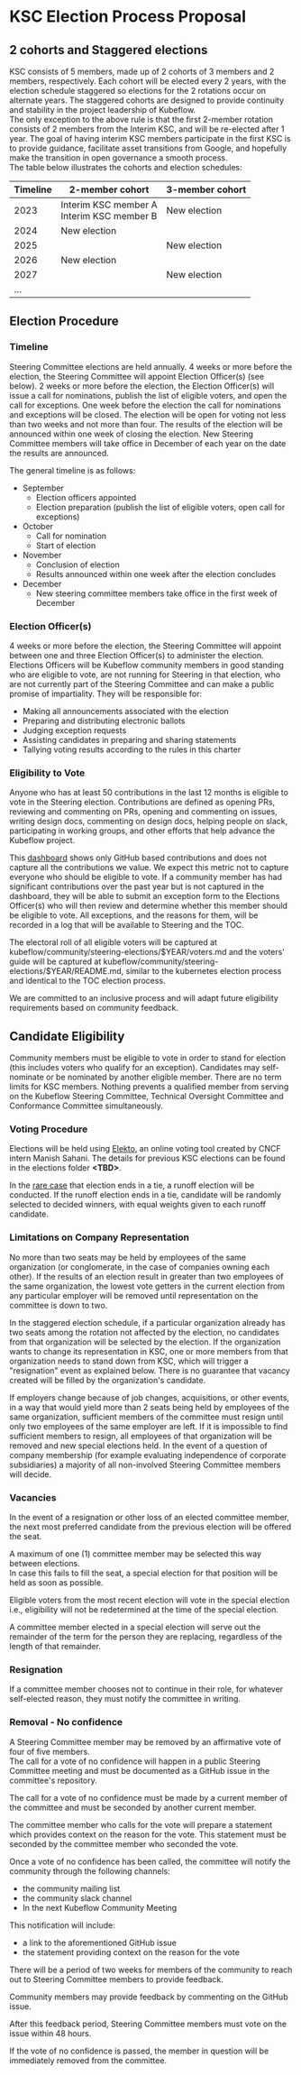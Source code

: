 # KSC Election Process Proposal


## 2 cohorts and Staggered elections

KSC consists of 5 members, made up of 2 cohorts of 3 members and 2 members, respectively. Each cohort will be elected every 2 years, with the election schedule staggered so elections for the 2 rotations occur on alternate years. The staggered cohorts are designed to provide continuity and stability in the project leadership of Kubeflow.  
The only exception to the above rule is that the first 2-member rotation consists of 2 members from the Interim KSC, and will be re-elected after 1 year. The goal of having interim KSC members participate in the first KSC is to provide guidance, facilitate asset transitions from Google, and hopefully make the transition in open governance a smooth process.  
The table below illustrates the cohorts and election schedules:

<table>
  <thead>
    <tr>
      <th>Timeline</th>
      <th>2-member cohort</th>
      <th>3-member cohort</th>
    </tr>
  </thead>
  <tbody>
    <tr>
      <td>2023</td>
      <td>Interim KSC member A<br>
Interim KSC member B</td>
      <td>New election</td>
    </tr>
    <tr>
      <td>2024</td>
      <td>New election</td>
      <td></td>
    </tr>
    <tr>
      <td>2025</td>
      <td></td>
      <td>New election</td>
    </tr>
    <tr>
      <td>2026</td>
      <td>New election</td>
      <td></td>
    </tr>
    <tr>
      <td>2027</td>
      <td></td>
      <td>New election</td>
    </tr>
    <tr>
      <td>…</td>
      <td></td>
      <td></td>
    </tr>
  </tbody>
</table>

## Election Procedure

### Timeline ###  
Steering Committee elections are held annually. 4 weeks or more before the election, the Steering Committee will appoint Election Officer(s) (see below). 2 weeks or more before the election, the Election Officer(s) will issue a call for nominations, publish the list of eligible voters, and open the call for exceptions. One week before the election the call for nominations and exceptions will be closed. The election will be open for voting not less than two weeks and not more than four. The results of the election will be announced within one week of closing the election. New Steering Committee members will take office in December of each year on the date the results are announced.

The general timeline is as follows:
- September
  - Election officers appointed
  - Election preparation (publish the list of eligible voters, open call for exceptions)
- October
  - Call for nomination
  - Start of election
- November
  - Conclusion of election
  - Results announced within one week after the election concludes
- December
  - New steering committee members take office in the first week of December

### Election Officer(s) ###  
4 weeks or more before the election, the Steering Committee will appoint between one and three Election Officer(s) to administer the election. Elections Officers will be Kubeflow community members in good standing who are eligible to vote, are not running for Steering in that election, who are not currently part of the Steering Committee and can make a public promise of impartiality. They will be responsible for:

-  Making all announcements associated with the election
-  Preparing and distributing electronic ballots
-  Judging exception requests
-  Assisting candidates in preparing and sharing statements
-  Tallying voting results according to the rules in this charter

### Eligibility to Vote ###
Anyone who has at least 50 contributions in the last 12 months is eligible to vote in the Steering election. Contributions are defined as opening PRs, reviewing and commenting on PRs, opening and commenting on issues, writing design docs, commenting on design docs, helping people on slack, participating in working groups, and other efforts that help advance the Kubeflow project.

This [dashboard](https://kubeflow.devstats.cncf.io/d/9/developer-activity-counts-by-repository-group-table?orgId=1&var-period_name=Last%20year&var-metric=contributions&var-repogroup_name=All&var-country_name=All) shows only GitHub based contributions and does not capture all the contributions we value. We expect this metric not to capture everyone who should be eligible to vote. If a community member has had significant contributions over the past year but is not captured in the dashboard, they will be able to submit an exception form to the Elections Officer(s) who will then review and determine whether this member should be eligible to vote. All exceptions, and the reasons for them, will be recorded in a log that will be available to Steering and the TOC.

The electoral roll of all eligible voters will be captured at kubeflow/community/steering-elections/$YEAR/voters.md and the voters' guide will be captured at kubeflow/community/steering-elections/\$YEAR/README.md, similar to the kubernetes election process and identical to the TOC election process.

We are committed to an inclusive process and will adapt future eligibility requirements based on community feedback.

## Candidate Eligibility ##
Community members must be eligible to vote in order to stand for election (this includes voters who qualify for an exception). Candidates may self-nominate or be nominated by another eligible member. There are no term limits for KSC members. Nothing prevents a qualified member from serving on the Kubeflow Steering Committee, Technical Oversight Committee and Conformance Committee simultaneously.  

### Voting Procedure ###
Elections will be held using [Elekto](https://elekto.dev/), an online voting tool created by CNCF intern Manish Sahani. The details for previous KSC elections can be found in the elections folder **\<TBD\>**.

In the [rare case](https://elekto.dev/docs/administration/concluding/#what-about-tie-votes) that election ends in a tie, a runoff election will be conducted. If the runoff election ends in a tie, candidate will be randomly selected to decided winners, with equal weights given to each runoff candidate.

### Limitations on Company Representation ###
No more than two seats may be held by employees of the same organization (or conglomerate, in the case of companies owning each other). If the results of an election result in greater than two employees of the same organization, the lowest vote getters in the current election from any particular employer will be removed until representation on the committee is down to two.

In the staggered election schedule, if a particular organization already has two seats among the rotation not affected by the election, no candidates from that organization will be selected by the election. If the organization wants to change its representation in KSC, one or more members from that organization needs to stand down from KSC, which will trigger a "resignation" event as explained below. There is no guarantee that vacancy created will be filled by the organization's candidate. 

If employers change because of job changes, acquisitions, or other events, in a way that would yield more than 2 seats being held by employees of the same organization, sufficient members of the committee must resign until only two employees of the same employer are left. If it is impossible to find sufficient members to resign, all employees of that organization will be removed and new special elections held. In the event of a question of company membership (for example evaluating independence of corporate subsidiaries) a majority of all non-involved Steering Committee members will decide.

### Vacancies ###
In the event of a resignation or other loss of an elected committee member, the next most preferred candidate from the previous election will be offered the seat.  

A maximum of one (1) committee member may be selected this way between elections.  
In case this fails to fill the seat, a special election for that position will be held as soon as possible.  

Eligible voters from the most recent election will vote in the special election i.e., eligibility will not be redetermined at the time of the special election.

A committee member elected in a special election will serve out the remainder of the term for the person they are replacing, regardless of the length of that remainder.  

### Resignation ###
If a committee member chooses not to continue in their role, for whatever self-elected reason, they must notify the committee in writing.

### Removal - No confidence ###
A Steering Committee member may be removed by an affirmative vote of four of five members.  
The call for a vote of no confidence will happen in a public Steering Committee meeting and must be documented as a GitHub issue in the committee's repository.

The call for a vote of no confidence must be made by a current member of the committee and must be seconded by another current member.

The committee member who calls for the vote will prepare a statement which provides context on the reason for the vote. This statement must be seconded by the committee member who seconded the vote.

Once a vote of no confidence has been called, the committee will notify the community through the following channels:

-  the community mailing list
-  the community slack channel
-  In the next Kubeflow Community Meeting

This notification will include:

-  a link to the aforementioned GitHub issue
-  the statement providing context on the reason for the vote

There will be a period of two weeks for members of the community to reach out to Steering Committee members to provide feedback.

Community members may provide feedback by commenting on the GitHub issue.

After this feedback period, Steering Committee members must vote on the issue within 48 hours.

If the vote of no confidence is passed, the member in question will be immediately removed from the committee.